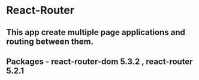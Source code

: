 # React-Router

## This app create multiple page applications and routing between them.

## Packages - react-router-dom 5.3.2 , react-router 5.2.1
